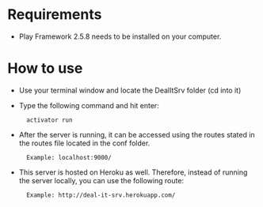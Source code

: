 # Requirements
- Play Framework 2.5.8 needs to be installed on your computer.

# How to use
- Use your terminal window and locate the DealItSrv folder (cd into it)
- Type the following command and hit enter:

        activator run

- After the server is running, it can be accessed using the routes stated in the routes file located in the conf folder.

        Example: localhost:9000/

- This server is hosted on Heroku as well. Therefore, instead of running the server locally, you can use the following route:

		Example: http://deal-it-srv.herokuapp.com/

